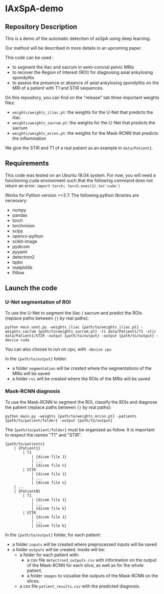 # IAxSpA-demo

## Repository Description
This is a demo of the automatic detection of axSpA using deep learning.

Our method will be described in more details in an upcoming paper.

This code can be used :
- to segment the iliac and sacrum in semi-coronal pelvic MRIs
- to recover the Region of Interest (ROI) for diagnosing axial ankylosing spondylitis
- to assess the presence or absence of axial ankylosing spondylitis on the MRI of a patient with T1 and STIR sequences.

On this repository, you can find on the "release" tab three important weights files:
- `weights/weights_iliac.pt`: the weights for the U-Net that predicts the iliac
- `weights/weights_sacrum.pt`: the weights for the U-Net that predicts the sacrum
- `weights/weights_mrcnn.pt`: the weights for the Mask-RCNN that predicts the inflammation

We give the STIR and T1 of a real patient as an example in `data/Patient1`.


## Requirements

This code was tested on an Ubuntu 18.04 system. For now, you will need a functioning cuda environment such that the following command does not return an error: `import torch; torch.ones(1).to('cuda')`

Works for Python version >=3.7. The following python libraries are necessary:

- numpy
- pandas
- torch
- torchvision
- scipy
- opencv-python
- scikit-image
- pydicom
- pyyaml
- detectron2
- tqdm
- matplotlib
- Pillow



## Launch the code


### U-Net segmentation of ROI

To use the U-Net to segment the iliac / sacrum and predict the ROIs (replace paths between `{}` by real paths):

`python main_unet.py -weights_iliac {path/to/weights_iliac.pt} -weights_sacrum {path/to/weights_sacrum.pt} -t1 data/Patient1/T1 -stir data/Patient1/STIR -output {path/to/output} -output {path/to/output} -device cuda`

You can also choose to run on cpu, with `-device cpu`


In the `{path/to/output}` folder:
- a folder `segmentation` will be created where the segmentations of the MRIs will be saved
- a folder `roi` will be created where the ROIs of the MRIs will be saved

### Mask-RCNN diagnosis

To use the Mask-RCNN to segment the ROI, classify the ROIs and diagnose the patient (replace paths between `{}` by real paths):

`python main.py -weights {path/to/weights_mrcnn.pt} -patients {path/to/patient/folder} -output {path/to/output}` 

The `{path/to/patient/folder}` must be organized as follow. It is important to respect the names "T1" and "STIR".

```
{path/to/patients}
    | {Patient1}
        | T1
            | {dicom file 1}
            | ...
            | {dicom file n}
        | STIR
            | {dicom file 1}
            | ...
            | {dicom file n}
    | ...
    | {PatientN}
        | T1
            | {dicom file 1}
            | ...
            | {dicom file k}
        | STIR
            | {dicom file 1}
            | ...
            | {dicom file k}
```


In the `{path/to/output}` folder, for each patient:
- a folder `inputs` will be created where preprocessed inputs will be saved
- a folder `outputs` will be created. Inside will be:
    - a folder for each patient with:
        - a csv file `detectron2_outputs.csv` with information on the output of the Mask-RCNN for each slice, as well as for the whole patient.
        - a folder `images` to vizualise the outputs of the Mask-RCNN on the slices.
    - a csv file `patient_results.csv` with the predicted diagnosis.
